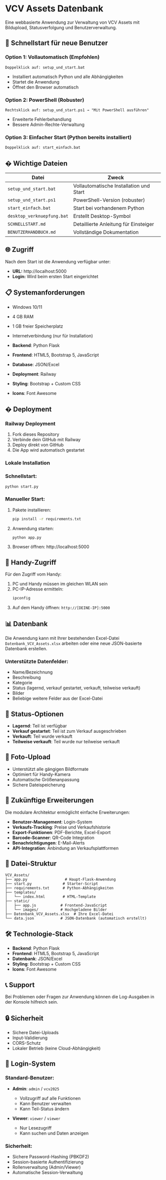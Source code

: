 # VCV Assets Datenbank

Eine webbasierte Anwendung zur Verwaltung von VCV Assets mit Bildupload, Statusverfolgung und Benutzerverwaltung.

## 🚀 Schnellstart für neue Benutzer

### Option 1: Vollautomatisch (Empfohlen)
```
Doppelklick auf: setup_und_start.bat
```
- Installiert automatisch Python und alle Abhängigkeiten
- Startet die Anwendung
- Öffnet den Browser automatisch

### Option 2: PowerShell (Robuster)
```
Rechtsklick auf: setup_und_start.ps1 → "Mit PowerShell ausführen"
```
- Erweiterte Fehlerbehandlung
- Bessere Admin-Rechte-Verwaltung

### Option 3: Einfacher Start (Python bereits installiert)
```
Doppelklick auf: start_einfach.bat
```

## � Wichtige Dateien

| Datei | Zweck |
|-------|-------|
| `setup_und_start.bat` | Vollautomatische Installation und Start |
| `setup_und_start.ps1` | PowerShell-Version (robuster) |
| `start_einfach.bat` | Start bei vorhandenem Python |
| `desktop_verknuepfung.bat` | Erstellt Desktop-Symbol |
| `SCHNELLSTART.md` | Detaillierte Anleitung für Einsteiger |
| `BENUTZERHANDBUCH.md` | Vollständige Dokumentation |

## 🌐 Zugriff

Nach dem Start ist die Anwendung verfügbar unter:
- **URL:** http://localhost:5000
- **Login:** Wird beim ersten Start eingerichtet

## 📋 Systemanforderungen

- Windows 10/11
- 4 GB RAM
- 1 GB freier Speicherplatz
- Internetverbindung (nur für Installation)

- **Backend**: Python Flask
- **Frontend**: HTML5, Bootstrap 5, JavaScript
- **Database**: JSON/Excel
- **Deployment**: Railway
- **Styling**: Bootstrap + Custom CSS
- **Icons**: Font Awesome

## � Deployment

### Railway Deployment
1. Fork dieses Repository
2. Verbinde dein GitHub mit Railway
3. Deploy direkt von GitHub
4. Die App wird automatisch gestartet

### Lokale Installation

### Schnellstart:
```cmd
python start.py
```

### Manueller Start:
1. Pakete installieren:
   ```cmd
   pip install -r requirements.txt
   ```

2. Anwendung starten:
   ```cmd
   python app.py
   ```

3. Browser öffnen: http://localhost:5000

## 📲 Handy-Zugriff

Für den Zugriff vom Handy:

1. PC und Handy müssen im gleichen WLAN sein
2. PC-IP-Adresse ermitteln:
   ```cmd
   ipconfig
   ```
3. Auf dem Handy öffnen: `http://[DEINE-IP]:5000`

## 📊 Datenbank

Die Anwendung kann mit Ihrer bestehenden Excel-Datei `Datenbank_VCV_Assets.xlsx` arbeiten oder eine neue JSON-basierte Datenbank erstellen.

### Unterstützte Datenfelder:
- Name/Bezeichnung
- Beschreibung
- Kategorie
- Status (lagernd, verkauf gestartet, verkauft, teilweise verkauft)
- Bilder
- Beliebige weitere Felder aus der Excel-Datei

## 🔧 Status-Optionen

- **Lagernd**: Teil ist verfügbar
- **Verkauf gestartet**: Teil ist zum Verkauf ausgeschrieben
- **Verkauft**: Teil wurde verkauft
- **Teilweise verkauft**: Teil wurde nur teilweise verkauft

## 📸 Foto-Upload

- Unterstützt alle gängigen Bildformate
- Optimiert für Handy-Kamera
- Automatische Größenanpassung
- Sichere Dateispeicherung

## 🔮 Zukünftige Erweiterungen

Die modulare Architektur ermöglicht einfache Erweiterungen:

- **Benutzer-Management**: Login-System
- **Verkaufs-Tracking**: Preise und Verkaufshistorie
- **Export-Funktionen**: PDF-Berichte, Excel-Export
- **Barcode-Scanner**: QR-Code Integration
- **Benachrichtigungen**: E-Mail-Alerts
- **API-Integration**: Anbindung an Verkaufsplattformen

## 📁 Datei-Struktur

```
VCV_Assets/
├── app.py                 # Haupt-Flask-Anwendung
├── start.py              # Starter-Script
├── requirements.txt      # Python-Abhängigkeiten
├── templates/
│   └── index.html        # HTML-Template
├── static/
│   ├── app.js           # Frontend-JavaScript
│   └── images/          # Hochgeladene Bilder
├── Datenbank_VCV_Assets.xlsx  # Ihre Excel-Datei
└── data.json            # JSON-Datenbank (automatisch erstellt)
```

## 🛠 Technologie-Stack

- **Backend**: Python Flask
- **Frontend**: HTML5, Bootstrap 5, JavaScript
- **Datenbank**: JSON/Excel
- **Styling**: Bootstrap + Custom CSS
- **Icons**: Font Awesome

## 📞 Support

Bei Problemen oder Fragen zur Anwendung können die Log-Ausgaben in der Konsole hilfreich sein.

## 🔒 Sicherheit

- Sichere Datei-Uploads
- Input-Validierung
- CORS-Schutz
- Lokaler Betrieb (keine Cloud-Abhängigkeit)

## 🔐 Login-System

### Standard-Benutzer:
- **Admin**: `admin` / `vcv2025`
  - Vollzugriff auf alle Funktionen
  - Kann Benutzer verwalten
  - Kann Teil-Status ändern
  
- **Viewer**: `viewer` / `viewer`
  - Nur Lesezugriff
  - Kann suchen und Daten anzeigen

### Sicherheit:
- Sichere Password-Hashing (PBKDF2)
- Session-basierte Authentifizierung
- Rollenverwaltung (Admin/Viewer)
- Automatische Session-Verwaltung
